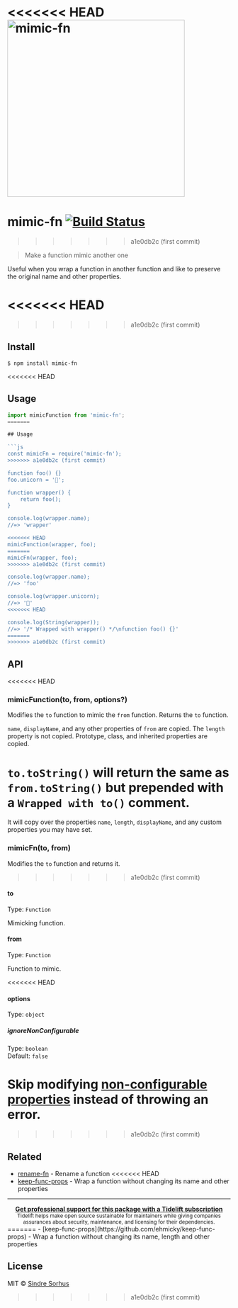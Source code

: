 <<<<<<< HEAD
<img src="media/logo.svg" alt="mimic-fn" width="400">
<br>
=======
# mimic-fn [![Build Status](https://travis-ci.org/sindresorhus/mimic-fn.svg?branch=master)](https://travis-ci.org/sindresorhus/mimic-fn)
>>>>>>> a1e0db2c (first commit)

> Make a function mimic another one

Useful when you wrap a function in another function and like to preserve the original name and other properties.

<<<<<<< HEAD
=======

>>>>>>> a1e0db2c (first commit)
## Install

```
$ npm install mimic-fn
```

<<<<<<< HEAD
## Usage

```js
import mimicFunction from 'mimic-fn';
=======

## Usage

```js
const mimicFn = require('mimic-fn');
>>>>>>> a1e0db2c (first commit)

function foo() {}
foo.unicorn = '🦄';

function wrapper() {
	return foo();
}

console.log(wrapper.name);
//=> 'wrapper'

<<<<<<< HEAD
mimicFunction(wrapper, foo);
=======
mimicFn(wrapper, foo);
>>>>>>> a1e0db2c (first commit)

console.log(wrapper.name);
//=> 'foo'

console.log(wrapper.unicorn);
//=> '🦄'
<<<<<<< HEAD

console.log(String(wrapper));
//=> '/* Wrapped with wrapper() */\nfunction foo() {}'
=======
>>>>>>> a1e0db2c (first commit)
```


## API

<<<<<<< HEAD
### mimicFunction(to, from, options?)

Modifies the `to` function to mimic the `from` function. Returns the `to` function.

`name`, `displayName`, and any other properties of `from` are copied. The `length` property is not copied. Prototype, class, and inherited properties are copied.

`to.toString()` will return the same as `from.toString()` but prepended with a `Wrapped with to()` comment.
=======
It will copy over the properties `name`, `length`, `displayName`, and any custom properties you may have set.

### mimicFn(to, from)

Modifies the `to` function and returns it.
>>>>>>> a1e0db2c (first commit)

#### to

Type: `Function`

Mimicking function.

#### from

Type: `Function`

Function to mimic.

<<<<<<< HEAD
#### options

Type: `object`

##### ignoreNonConfigurable

Type: `boolean`\
Default: `false`

Skip modifying [non-configurable properties](https://developer.mozilla.org/en-US/docs/Web/JavaScript/Reference/Global_Objects/Object/getOwnPropertyDescriptor#Description) instead of throwing an error.
=======
>>>>>>> a1e0db2c (first commit)

## Related

- [rename-fn](https://github.com/sindresorhus/rename-fn) - Rename a function
<<<<<<< HEAD
- [keep-func-props](https://github.com/ehmicky/keep-func-props) - Wrap a function without changing its name and other properties

---

<div align="center">
	<b>
		<a href="https://tidelift.com/subscription/pkg/npm-mimic-fn?utm_source=npm-mimic-fn&utm_medium=referral&utm_campaign=readme">Get professional support for this package with a Tidelift subscription</a>
	</b>
	<br>
	<sub>
		Tidelift helps make open source sustainable for maintainers while giving companies<br>assurances about security, maintenance, and licensing for their dependencies.
	</sub>
</div>
=======
- [keep-func-props](https://github.com/ehmicky/keep-func-props) - Wrap a function without changing its name, length and other properties


## License

MIT © [Sindre Sorhus](https://sindresorhus.com)
>>>>>>> a1e0db2c (first commit)
